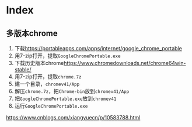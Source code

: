 # Index

## 多版本chrome

1. 下载<https://portableapps.com/apps/internet/google_chrome_portable>
2. 用7-zip打开，提取`GoogleChromePortable.exe`
3. 下载历史版本chrome<https://www.chromedownloads.net/chrome64win-stable/>
4. 用7-zip打开，提取`chrome.7z`
5. 建一个目录，`chromev41/App`
6. 解压`chrome.7z`，把`Chrome-bin`放到`chromev41/App`
7. 把`GoogleChromePortable.exe`放到`chromev41`
8. 运行`GoogleChromePortable.exe`

<https://www.cnblogs.com/xiangyuecn/p/10583788.html>
